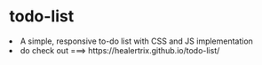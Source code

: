 # todo-list
<li>A simple, responsive to-do list with CSS and JS implementation<br></li>
<li>do check out ===> https://healertrix.github.io/todo-list/</li>
